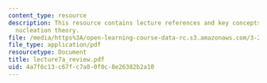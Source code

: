 ```yaml
---
content_type: resource
description: This resource contains lecture references and key concepts of homogeneous
  nucleation theory.
file: /media/https%3A/open-learning-course-data-rc.s3.amazonaws.com/3-205-thermodynamics-and-kinetics-of-materials-fall-2006/4a7f6c13c67fc7a80f0c8e26382b2a10_lecture7a_review.pdf
file_type: application/pdf
resourcetype: Document
title: lecture7a_review.pdf
uid: 4a7f6c13-c67f-c7a8-0f0c-8e26382b2a10
---
```

